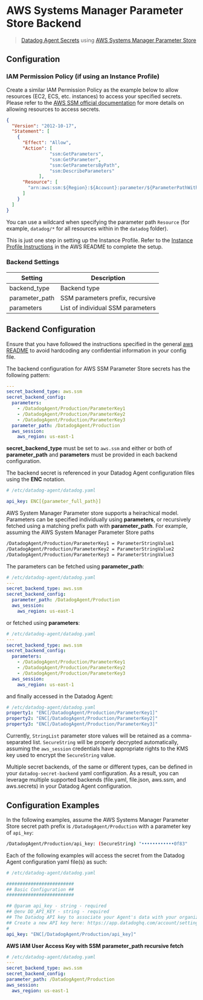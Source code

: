 # AWS Systems Manager Parameter Store Backend

> [Datadog Agent Secrets](https://docs.datadoghq.com/agent/guide/secrets-management/?tab=linux) using [AWS Systems Manager Parameter Store](https://docs.aws.amazon.com/systems-manager/latest/userguide/systems-manager-parameter-store.html)

## Configuration

### IAM Permission Policy (if using an Instance Profile)

Create a similar IAM Permission Policy as the example below to allow resources (EC2, ECS, etc. instances) to access your specified secrets. Please refer to the [AWS SSM official documentation](https://docs.aws.amazon.com/systems-manager/) for more details on allowing resources to access secrets. 

```json
{
  "Version": "2012-10-17",
  "Statement": [
    {
      "Effect": "Allow",
      "Action": [
				"ssm:GetParameters",
				"ssm:GetParameter",
				"ssm:GetParametersByPath",
				"ssm:DescribeParameters"
			],
      "Resource": [
        "arn:aws:ssm:${Region}:${Account}:parameter/${ParameterPathWithoutLeadingSlash}"
      ]
    }
  ]
}

```

You can use a wildcard when specifying the parameter path `Resource` (for example, `datadog/*` for all resources within in the `datadog` folder).

This is just one step in setting up the Instance Profile. Refer to the [Instance Profile Instructions](https://github.com/DataDog/datadog-secret-backend/blob/main/docs/aws/README.md#instance-profile-instructions) in the AWS README to complete the setup.

### Backend Settings

| Setting | Description |
| --- | --- |
| backend_type | Backend type |
| parameter_path| SSM parameters prefix, recursive |
| parameters | List of individual SSM parameters |

## Backend Configuration

Ensure that you have followed the instructions specified in the general [aws README](https://github.com/DataDog/datadog-secret-backend/blob/main/docs/aws/README.md) to avoid hardcoding any confidential information in your config file.

The backend configuration for AWS SSM Parameter Store secrets has the following pattern:

```yaml
---
secret_backend_type: aws.ssm
secret_backend_config:
  parameters: 
    - /DatadogAgent/Production/ParameterKey1
    - /DatadogAgent/Production/ParameterKey2
    - /DatadogAgent/Production/ParameterKey3
  parameter_path: /DatadogAgent/Production
  aws_session:
    aws_region: us-east-1
```

**secret_backend_type** must be set to `aws.ssm` and either or both of **parameter_path** and **parameters** must be provided in each backend configuration.

The backend secret is referenced in your Datadog Agent configuration files using the **ENC** notation.

```yaml
# /etc/datadog-agent/datadog.yaml

api_key: ENC[{parameter_full_path}]

```

AWS System Manager Parameter store supports a heirachical model. Parameters can be specified individually using **parameters**, or recursively fetched using a matching
 prefix path with **parameter_path**. For example, assuming the AWS System Manager Parameter Store paths

```sh
/DatadogAgent/Production/ParameterKey1 = ParameterStringValue1
/DatadogAgent/Production/ParameterKey2 = ParameterStringValue2
/DatadogAgent/Production/ParameterKey3 = ParameterStringValue3
```

The parameters can be fetched using **parameter_path**:

```yaml
# /etc/datadog-agent/datadog.yaml
---
secret_backend_type: aws.ssm
secret_backend_config:
  parameter_path: /DatadogAgent/Production
  aws_session:
    aws_region: us-east-1
```

or fetched using **parameters**:

```yaml
# /etc/datadog-agent/datadog.yaml
---
secret_backend_type: aws.ssm
secret_backend_config:
  parameters: 
    - /DatadogAgent/Production/ParameterKey1
    - /DatadogAgent/Production/ParameterKey2
    - /DatadogAgent/Production/ParameterKey3
  aws_session:
    aws_region: us-east-1
```

and finally accessed in the Datadog Agent:

```yaml
# /etc/datadog-agent/datadog.yaml
property1: "ENC[/DatadogAgent/Production/ParameterKey1]"
property2: "ENC[/DatadogAgent/Production/ParameterKey2]"
property3: "ENC[/DatadogAgent/Production/ParameterKey3]"
```

Currently, `StringList` parameter store values will be retained as a comma-separated list. `SecureString` will be properly decrypted automatically, assuming the `aws_session` credentials have appropriate rights to the KMS key used to encrypt the `SecureString` value.

Multiple secret backends, of the same or different types, can be defined in your `datadog-secret-backend` yaml configuration. As a result, you can leverage multiple supported backends (file.yaml, file.json, aws.ssm, and aws.secrets) in your Datadog Agent configuration.

## Configuration Examples

In the following examples, assume the AWS Systems Manager Parameter Store secret path prefix is `/DatadogAgent/Production` with a parameter key of `api_key`:

```sh
/DatadogAgent/Production/api_key: (SecureString) "••••••••••••0f83"
```

Each of the following examples will access the secret from the Datadog Agent configuration yaml file(s) as such:

```yaml
# /etc/datadog-agent/datadog.yaml

#########################
## Basic Configuration ##
#########################

## @param api_key - string - required
## @env DD_API_KEY - string - required
## The Datadog API key to associate your Agent's data with your organization.
## Create a new API key here: https://app.datadoghq.com/account/settings
#
api_key: "ENC[/DatadogAgent/Production/api_key]" 
```

**AWS IAM User Access Key with SSM parameter_path recursive fetch**

```yaml
# /etc/datadog-agent/datadog.yaml
---
secret_backend_type: aws.ssm
secret_backend_config:
parameter_path: /DatadogAgent/Production
aws_session:
  aws_region: us-east-1
```
